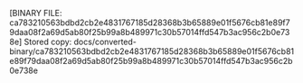[BINARY FILE: ca783210563bdbd2cb2e4831767185d28368b3b65889e01f5676cb81e89f79daa08f2a69d5ab80f25b99a8b489971c30b57014ffd547b3ac956c2b0e738e]
Stored copy: docs/converted-binary/ca783210563bdbd2cb2e4831767185d28368b3b65889e01f5676cb81e89f79daa08f2a69d5ab80f25b99a8b489971c30b57014ffd547b3ac956c2b0e738e
